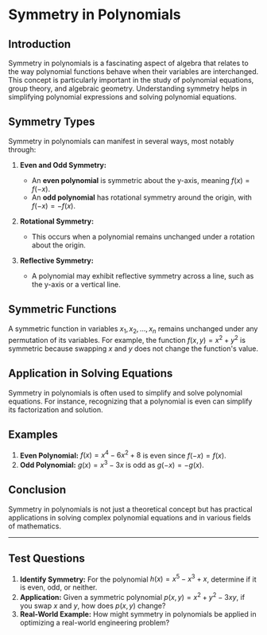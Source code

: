 # Symmetry in Polynomials

## Introduction
Symmetry in polynomials is a fascinating aspect of algebra that relates to the way polynomial functions behave when their variables are interchanged. This concept is particularly important in the study of polynomial equations, group theory, and algebraic geometry. Understanding symmetry helps in simplifying polynomial expressions and solving polynomial equations.

## Symmetry Types
Symmetry in polynomials can manifest in several ways, most notably through:

1. **Even and Odd Symmetry:** 
    - An **even polynomial** is symmetric about the y-axis, meaning $f(x) = f(-x)$. 
    - An **odd polynomial** has rotational symmetry around the origin, with $f(-x) = -f(x)$.

2. **Rotational Symmetry:**
    - This occurs when a polynomial remains unchanged under a rotation about the origin. 

3. **Reflective Symmetry:**
    - A polynomial may exhibit reflective symmetry across a line, such as the y-axis or a vertical line.

## Symmetric Functions
A symmetric function in variables $x_1, x_2, \ldots, x_n$ remains unchanged under any permutation of its variables. For example, the function $f(x, y) = x^2 + y^2$ is symmetric because swapping $x$ and $y$ does not change the function's value.

## Application in Solving Equations
Symmetry in polynomials is often used to simplify and solve polynomial equations. For instance, recognizing that a polynomial is even can simplify its factorization and solution.

## Examples
1. **Even Polynomial:** $f(x) = x^4 - 6x^2 + 8$ is even since $f(-x) = f(x)$.
2. **Odd Polynomial:** $g(x) = x^3 - 3x$ is odd as $g(-x) = -g(x)$.

## Conclusion
Symmetry in polynomials is not just a theoretical concept but has practical applications in solving complex polynomial equations and in various fields of mathematics.

---

## Test Questions
1. **Identify Symmetry:** For the polynomial $h(x) = x^5 - x^3 + x$, determine if it is even, odd, or neither.
2. **Application:** Given a symmetric polynomial $p(x, y) = x^2 + y^2 - 3xy$, if you swap $x$ and $y$, how does $p(x, y)$ change?
3. **Real-World Example:** How might symmetry in polynomials be applied in optimizing a real-world engineering problem?